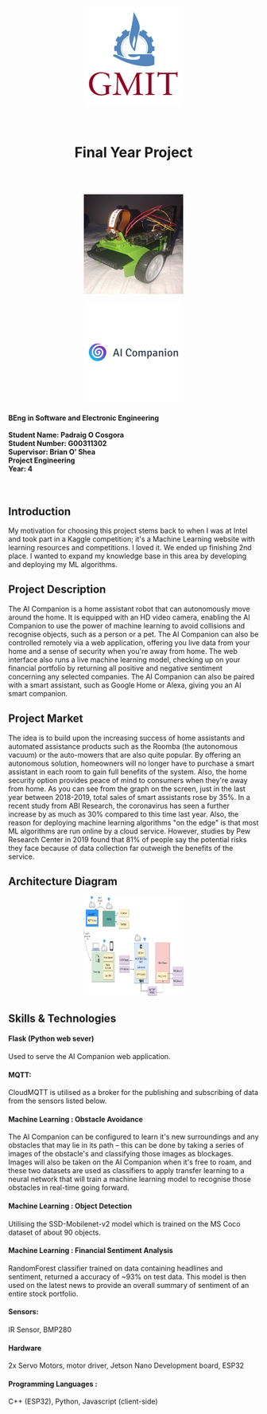 <p align="center">
  <img width="200" height="200" src="/gmit.png/">
</p>


<h1 align="center" ><br>Final Year Project<br></h1>

<br>
<br>
<p align="center">
  <img width="200" height="200" src="/aiCompanion.jpg/">
</p>
<p align="center">
  <img width="200" height="200" src="/logo.png/">
</p>

<h4 align="left">BEng in Software and Electronic Engineering<br><br>
Student Name: Padraig O Cosgora<br>
Student Number: G00311302<br>
Supervisor: Brian O’ Shea<br>
Project Engineering<br>
Year: 4<br>
</h4>

<br>

<h2 align="left"><b>Introduction</b></h2>
My motivation for choosing this project stems back to when I was at Intel and took part in a Kaggle 
competition; it's a Machine Learning website with learning resources and competitions. I loved it. We ended up 
finishing 2nd place. I wanted to expand my knowledge base in this area by developing and deploying my ML algorithms.

<h2 align="left"><b>Project Description</b></h2>
The AI Companion is a home assistant robot that can autonomously move around the home. It is equipped 
with an HD video camera, enabling the AI Companion to use the power of machine learning to avoid collisions and 
recognise objects, such as a person or a pet. The AI Companion can also be controlled remotely via a web application, 
offering you live data from your home and a sense of security when you're away from home. The web interface also runs a 
live machine learning model, checking up on your financial portfolio by returning all positive and negative sentiment 
concerning any selected companies.  The AI Companion can also be paired with a smart assistant, such as Google Home or 
Alexa, giving you an AI smart companion.

<h2 align="left"><b>Project Market </b></h2>

The idea is to build upon the increasing success of home assistants and automated assistance products such as the Roomba
 (the autonomous vacuum) or the auto-mowers that are also quite popular. By offering an autonomous solution, homeowners 
 will no longer have to purchase a smart assistant in each room to gain full benefits of the system. Also, the home 
 security option provides peace of mind to consumers when they're away from home. As you can see from the graph on the 
 screen, just in the last year between 2018-2019, total sales of smart assistants rose by 35%. In a recent study from 
 ABI Research, the coronavirus has seen a further increase by as much as 30% compared to this time last year. Also, the 
 reason for deploying machine learning algorithms "on the edge" is that most ML algorithms are run online by a cloud 
 service. However, studies by Pew Research Center in 2019 found that 81% of people say the potential risks they face 
 because of data collection far outweigh the benefits of the service.
 
<h2 align="left"><b>Architecture Diagram</b></h2>
<p align="center">
  <img width="200" height="200" src="/architecturalDiagram.png/">
</p>

<h2><b>Skills & Technologies</b></h2>

<h4><b>Flask (Python web sever)</b></h4>   

Used to serve the AI Companion web application.
<h4><b>MQTT:</b></h4>
CloudMQTT is utilised as a broker for the publishing and subscribing of data from the sensors listed below.
<h4><b>Machine Learning : Obstacle Avoidance</b></h4>
The AI Companion can be configured to learn it's new surroundings and any obstacles that may lie in its path – this can 
be done by taking a series of images of the obstacle's and classifying those images as blockages. Images will also be 
taken on the AI Companion when it's free to roam, and these two datasets are used as classifiers to apply transfer 
learning to a neural network that will train a machine learning model to recognise those obstacles in real-time going 
forward.
<h4><b>Machine Learning : Object Detection</b></h4>
Utilising the SSD-Mobilenet-v2 model which is trained on the MS Coco dataset of about 90 objects.
<h4><b>Machine Learning : Financial Sentiment Analysis</b></h4>
RandomForest classifier trained on data containing headlines and sentiment, returned a accuracy of ~93% on test data. 
This model is then used on the latest news to provide an overall summary of sentiment of an entire stock portfolio.
<h4><b>Sensors:</b></h4>
IR Sensor, BMP280
<h4><b>Hardware</b></h4>
2x Servo Motors, motor driver, Jetson Nano Development board, ESP32
<h4><b>Programming Languages :</b></h4>
C++ (ESP32), Python, Javascript (client-side)
